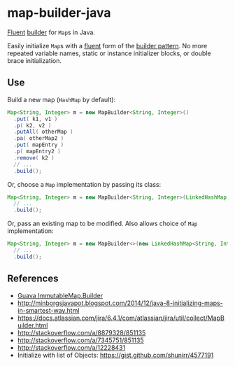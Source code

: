 # map-builder-java
[Fluent][] [builder][] for `Map`s in Java.

Easily initialize `Map`s with a [fluent][] form of the [builder pattern][builder].
No more repeated variable names, static or instance initializer blocks, or double brace initialization.

## Use

Build a new map (`HashMap` by default):

```java
Map<String, Integer> m = new MapBuilder<String, Integer>()
  .put( k1, v1 )
  .p( k2, v2 )
  .putAll( otherMap )
  .pa( otherMap2 )
  .put( mapEntry )
  .p( mapEntry2 )
  .remove( k2 )
  // ...
  .build();
```

Or, choose a `Map` implementation by passing its class:

```java
Map<String, Integer> m = new MapBuilder<String, Integer>(LinkedHashMap.class)
  // ...
  .build();
```

Or, pass an existing map to be modified. Also allows choice of `Map` implementation:

```java
Map<String, Integer> m = new MapBuilder<>(new LinkedHashMap<String, Integer>())
  // ...
  .build();
```

## References
* [Guava ImmutableMap.Builder](guava-builder)
* http://minborgsjavapot.blogspot.com/2014/12/java-8-initializing-maps-in-smartest-way.html
* https://docs.atlassian.com/jira/6.4.1/com/atlassian/jira/util/collect/MapBuilder.html
* http://stackoverflow.com/a/8879328/851135
* http://stackoverflow.com/a/7345751/851135
* http://stackoverflow.com/a/12228431
* Initialize with list of Objects: https://gist.github.com/shunirr/4577191

[guava-builder]: http://docs.guava-libraries.googlecode.com/git/javadoc/com/google/common/collect/ImmutableMap.Builder.html
[fluent]: https://en.wikipedia.org/wiki/Fluent_interface
[builder]: https://en.wikipedia.org/wiki/Builder_pattern
